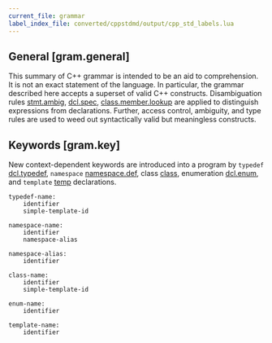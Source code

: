 ```yaml
---
current_file: grammar
label_index_file: converted/cppstdmd/output/cpp_std_labels.lua
---
```


## General <a id="gram.general">[gram.general]</a>

This summary of C++ grammar is intended to be an aid to comprehension.
It is not an exact statement of the language. In particular, the grammar
described here accepts a superset of valid C++ constructs.
Disambiguation rules [stmt.ambig], [dcl.spec], [class.member.lookup] are
applied to distinguish expressions from declarations. Further, access
control, ambiguity, and type rules are used to weed out syntactically
valid but meaningless constructs.

## Keywords <a id="gram.key">[gram.key]</a>

New context-dependent keywords are introduced into a program by
`typedef` [dcl.typedef], `namespace` [namespace.def], class [class],
enumeration [dcl.enum], and `template` [temp] declarations.

``` bnf
typedef-name:
    identifier
    simple-template-id
```

``` bnf
namespace-name:
    identifier
    namespace-alias
```

``` bnf
namespace-alias:
    identifier
```

``` bnf
class-name:
    identifier
    simple-template-id
```

``` bnf
enum-name:
    identifier
```

``` bnf
template-name:
    identifier
```

<!-- Link reference definitions -->
[class]: class.md#class
[class.member.lookup]: basic.md#class.member.lookup
[dcl.enum]: dcl.md#dcl.enum
[dcl.spec]: dcl.md#dcl.spec
[dcl.typedef]: dcl.md#dcl.typedef
[namespace.def]: dcl.md#namespace.def
[stmt.ambig]: stmt.md#stmt.ambig
[temp]: temp.md#temp

